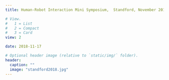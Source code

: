```yaml
---
title: Human-Robot Interaction Mini Symposium,  Standford, November 2018

# View.
#   1 = List
#   2 = Compact
#   3 = Card
view: 2

date: 2018-11-17

# Optional header image (relative to `static/img/` folder).
header:
  caption: ""
  image: "standford2018.jpg"
---
```


